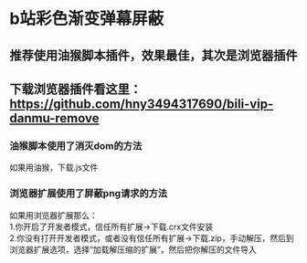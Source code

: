 # b站彩色渐变弹幕屏蔽<br>


## 推荐使用油猴脚本插件，效果最佳，其次是浏览器插件<br>
## 下载浏览器插件看这里：https://github.com/hny3494317690/bili-vip-danmu-remove<br>
### 油猴脚本使用了消灭dom的方法<br>
如果用油猴，下载.js文件<br>
### 浏览器扩展使用了屏蔽png请求的方法<br>
如果用浏览器扩展那么：<br>
1.你开启了开发者模式，信任所有扩展→下载.crx文件安装<br>
2.你没有打开开发者模式，或者没有信任所有扩展→下载.zip，手动解压，然后到浏览器扩展选项，选择“加载解压缩的扩展”，然后把你解压的文件导入<br>
